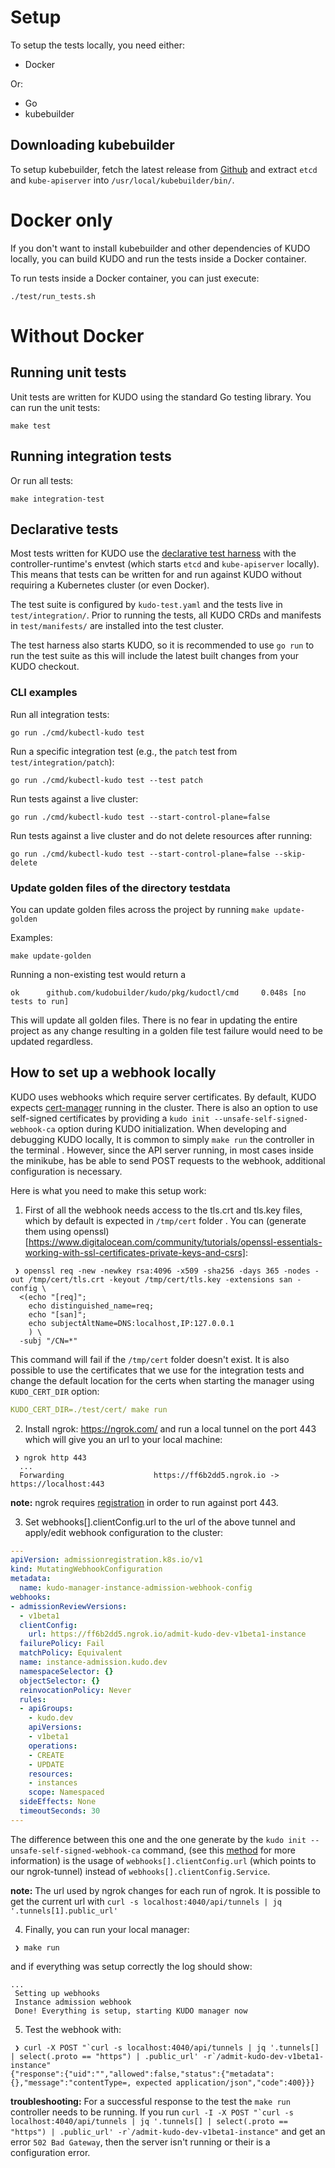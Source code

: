 # Setup

To setup the tests locally, you need either:

* Docker

Or:

* Go
* kubebuilder

## Downloading kubebuilder

To setup kubebuilder, fetch the latest release from [Github](https://github.com/kubernetes-sigs/kubebuilder/releases) and extract `etcd` and `kube-apiserver` into `/usr/local/kubebuilder/bin/`.

# Docker only

If you don't want to install kubebuilder and other dependencies of KUDO locally, you can build KUDO and run the tests inside a Docker container.

To run tests inside a Docker container, you can just execute:

`./test/run_tests.sh`


# Without Docker

## Running unit tests

Unit tests are written for KUDO using the standard Go testing library. You can run the unit tests:

```
make test
```

## Running integration tests

Or run all tests:

```
make integration-test
```

## Declarative tests

Most tests written for KUDO use the [declarative test harness](https://kudo.dev/docs/testing) with the controller-runtime's envtest (which starts `etcd` and `kube-apiserver` locally). This means that tests can be written for and run against KUDO without requiring a Kubernetes cluster (or even Docker).

The test suite is configured by `kudo-test.yaml` and the tests live in `test/integration/`. Prior to running the tests, all KUDO CRDs and manifests in `test/manifests/` are installed into the test cluster.

The test harness also starts KUDO, so it is recommended to use `go run` to run the test suite as this will include the latest built changes from your KUDO checkout.

### CLI examples

Run all integration tests:

```
go run ./cmd/kubectl-kudo test
```

Run a specific integration test (e.g., the `patch` test from `test/integration/patch`):

```
go run ./cmd/kubectl-kudo test --test patch
```

Run tests against a live cluster:

```
go run ./cmd/kubectl-kudo test --start-control-plane=false
```

Run tests against a live cluster and do not delete resources after running:

```
go run ./cmd/kubectl-kudo test --start-control-plane=false --skip-delete
```
### Update golden files of the directory testdata

You can update golden files across the project by running `make update-golden`

Examples:
```
make update-golden
```

Running a non-existing test would return a
```
ok      github.com/kudobuilder/kudo/pkg/kudoctl/cmd     0.048s [no tests to run]
```

This will update all golden files.   There is no fear in updating the entire project as any change resulting in a golden file test failure would need to be updated regardless.


## How to set up a webhook locally

KUDO uses webhooks which require server certificates. By default, KUDO expects [cert-manager](https://cert-manager.io/) running in the cluster. There is also an option to use self-signed certificates by providing a `kudo init --unsafe-self-signed-webhook-ca` option during KUDO initialization. When developing and debugging KUDO locally, It is common to simply `make run` the controller in the terminal . However, since the API server running, in most cases inside the minikube, has be able to send POST requests to the webhook, additional configuration is necessary.

Here is what you need to make this setup work:

1. First of all the webhook needs access to the tls.crt and tls.key files, which by default is expected in `/tmp/cert` folder . You can (generate them using openssl)[https://www.digitalocean.com/community/tutorials/openssl-essentials-working-with-ssl-certificates-private-keys-and-csrs]:
```shell script
 ❯ openssl req -new -newkey rsa:4096 -x509 -sha256 -days 365 -nodes -out /tmp/cert/tls.crt -keyout /tmp/cert/tls.key -extensions san -config \
  <(echo "[req]"; 
    echo distinguished_name=req; 
    echo "[san]"; 
    echo subjectAltName=DNS:localhost,IP:127.0.0.1
    ) \
  -subj "/CN=*"
```
This command will fail if the `/tmp/cert` folder doesn't exist.  It is also possible to use the certificates that we use for the integration tests and change the default location for the certs when starting the manager using `KUDO_CERT_DIR` option:
```yaml
KUDO_CERT_DIR=./test/cert/ make run
```

2. Install ngrok: https://ngrok.com/ and run a local tunnel on the port 443 which will give you an url to your local machine:
```shell script
 ❯ ngrok http 443
  ...
  Forwarding                    https://ff6b2dd5.ngrok.io -> https://localhost:443
```
**note:** ngrok requires [registration]( https://ngrok.com/signup) in order to run against port 443.

3. Set webhooks[].clientConfig.url to the url of the above tunnel and apply/edit webhook configuration to the cluster:
```yaml
---
apiVersion: admissionregistration.k8s.io/v1
kind: MutatingWebhookConfiguration
metadata:
  name: kudo-manager-instance-admission-webhook-config
webhooks:
- admissionReviewVersions:
  - v1beta1
  clientConfig:
    url: https://ff6b2dd5.ngrok.io/admit-kudo-dev-v1beta1-instance
  failurePolicy: Fail
  matchPolicy: Equivalent
  name: instance-admission.kudo.dev
  namespaceSelector: {}
  objectSelector: {}
  reinvocationPolicy: Never
  rules:
  - apiGroups:
    - kudo.dev
    apiVersions:
    - v1beta1
    operations:
    - CREATE
    - UPDATE
    resources:
    - instances
    scope: Namespaced
  sideEffects: None
  timeoutSeconds: 30
---
```

The difference between this one and the one generate by the `kudo init --unsafe-self-signed-webhook-ca` command, (see this [method](pkg/kudoctl/kudoinit/prereq/webhook.go:163) for more information) is the usage of `webhooks[].clientConfig.url` (which points to our ngrok-tunnel) instead of `webhooks[].clientConfig.Service`.

**note:** The url used by ngrok changes for each run of ngrok.  It is possible to get the current url with `curl -s localhost:4040/api/tunnels | jq '.tunnels[1].public_url'`

4. Finally, you can run your local manager:
```shell script
 ❯ make run
```

and if everything was setup correctly the log should show:
```text
...
 Setting up webhooks
 Instance admission webhook
 Done! Everything is setup, starting KUDO manager now
```

5. Test the webhook with:
```shell script
 ❯ curl -X POST "`curl -s localhost:4040/api/tunnels | jq '.tunnels[] | select(.proto == "https") | .public_url' -r`/admit-kudo-dev-v1beta1-instance"
{"response":{"uid":"","allowed":false,"status":{"metadata":{},"message":"contentType=, expected application/json","code":400}}}
```

**troubleshooting:** For a successful response to the test the `make run` controller needs to be running.  If you run ```curl -I -X POST "`curl -s localhost:4040/api/tunnels | jq '.tunnels[] | select(.proto == "https") | .public_url' -r`/admit-kudo-dev-v1beta1-instance"``` and get an error `502 Bad Gateway`, then the server isn't running or their is a configuration error.